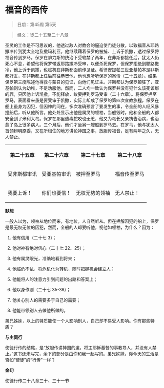 # 福音的西传

> 日期：第45周 第5天

> 经文：徒二十五至二十八章

圣灵的工作是不可思议的，他透过敌人对教会的逼迫使门徒分散，以致福音从耶路撒冷传到犹太全地及撒玛利亚。他继续藉着保罗的被捕、上诉于凯撒，透过保罗将福音传到罗马。保罗在腓力斯的统治下受软禁了两年，在非斯都接任后，犹太人仍死心不息，希望他将保罗带返耶路撒冷受审，以便杀死保罗，但保罗拒绝到耶路撒冷，他上诉于凯撒，也趁机在非斯都面前作见证。希律安提帕三世亚基帕本是非斯都好友，在非斯都上任后前往恭贺他，他也想听听保罗的案情（二十五章）。结果保罗第三度陈述他得救与蒙召的见证，向他们见证主。非斯都认为保罗颠狂了，亚基帕则认为幼稚，不足劝服他，然而，二人均一致认为保罗并没有犯什么该死该绑的罪，只因他上诉凯撒，不能释放，故要押到罗马受审（二十六章）。将保罗押至罗马，表面看来虽是要受审于凯撒，实际上却成了保罗的第四次宣教旅程。保罗在船上虽身为囚犯，但因神的同在，多次准确预言了要发生的事，令全船的人经风暴撞船后，听从他所言。他处处显示出他是属灵的领袖，当船毁时，他和全船的人都安全到了米利大岛。保罗在那里遭毒蛇咬也无恙，他又为岛长父亲祷告治病，也治愈了岛上很多病人。三个月后，他们才坐另一艘船到罗马去。在罗马，他与犹太人首领辩明原委，又在所租住的地方讲论神国之事，放胆传福音，足有两年之久，无人禁止。

<table>
 <tbody>
  <tr>
   <th><p>第二十五章</p></th>
   <th><p>第二十六章</p></th>
   <th><p>第二十七章</p></th>
   <th><p>第二十八章</p></th>
  </tr>
  <tr>
   <td><p>受非斯都审讯</p></td>
   <td><p>受亚基帕审讯</p></td>
   <td><p>被押至罗马</p></td>
   <td><p>福音传至罗马</p></td>
  </tr>
  <tr>
   <td><p>我要上诉！</p></td>
   <td><p>你们也要信！</p></td>
   <td><p>无权无势的领袖</p></td>
   <td><p>无人禁止！</p></td>
  </tr>
 </tbody>
</table>

**默想**

一般人以为，领袖从地位而来，有地位，人自然听从。但在押解囚犯的船上，保罗是最无权无位的囚犯，然而，全船的人却要听他，视他如领袖，为什么？因为：

1. 他有信用（二十七 3）；

2. 他对神有绝对信心（二十七 22、25）；

3. 他有属灵眼光，准确地看到将来；

4. 他临危不乱，将危机化为转机，随时把握机会建立人；

5. 他能将人的注意力引到问题的出路和答案上；

6. 他以身作则（二十七 35-36）；

7. 他关心别人的需要多于自己的需要；

8. 他能带领别人去做他所做的。

弟兄姊妹，以上的特质能使一个人影响别人，自己却不易受人影响。你有那些特质？

**与主同行**

使徒行传的结尾，是“放胆传讲神国的道，将主耶稣基督的事教导人，并没有人禁止。”这书还未写完，余下的部分是由你和我一起写的。弟兄姊妹，你今天的生活是否如“使徒”的“行传”一样？

**金句**

使徒行传二十八章三十、三十一节